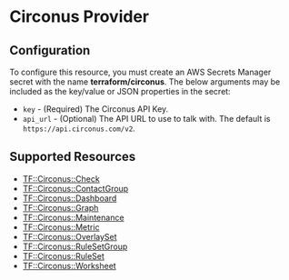 # Circonus Provider

## Configuration

To configure this resource, you must create an AWS Secrets Manager secret with the name **terraform/circonus**. The below arguments may be included as the key/value or JSON properties in the secret:

* `key` - (Required) The Circonus API Key.
* `api_url` - (Optional) The API URL to use to talk with. The default is `https://api.circonus.com/v2`.


## Supported Resources

* [TF::Circonus::Check](../resources/circonus/TF-Circonus-Check/docs/README.md)
* [TF::Circonus::ContactGroup](../resources/circonus/TF-Circonus-ContactGroup/docs/README.md)
* [TF::Circonus::Dashboard](../resources/circonus/TF-Circonus-Dashboard/docs/README.md)
* [TF::Circonus::Graph](../resources/circonus/TF-Circonus-Graph/docs/README.md)
* [TF::Circonus::Maintenance](../resources/circonus/TF-Circonus-Maintenance/docs/README.md)
* [TF::Circonus::Metric](../resources/circonus/TF-Circonus-Metric/docs/README.md)
* [TF::Circonus::OverlaySet](../resources/circonus/TF-Circonus-OverlaySet/docs/README.md)
* [TF::Circonus::RuleSetGroup](../resources/circonus/TF-Circonus-RuleSetGroup/docs/README.md)
* [TF::Circonus::RuleSet](../resources/circonus/TF-Circonus-RuleSet/docs/README.md)
* [TF::Circonus::Worksheet](../resources/circonus/TF-Circonus-Worksheet/docs/README.md)